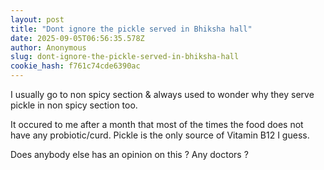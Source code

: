 ```yaml
---
layout: post
title: "Dont ignore the pickle served in Bhiksha hall"
date: 2025-09-05T06:56:35.578Z
author: Anonymous
slug: dont-ignore-the-pickle-served-in-bhiksha-hall
cookie_hash: f761c74cde6390ac
---
```


I usually go to non spicy section & always used to wonder why they serve pickle in non spicy section too.

It occured to me after a month that most of the times the food does not have any probiotic/curd. Pickle is the only source of Vitamin B12 I guess.

Does anybody else has an opinion on this ? Any doctors ?

